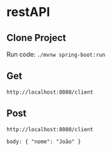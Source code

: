 # restAPI

## Clone Project

Run code: `./mvnw spring-boot:run`

## Get
`http://localhost:8080/client`

## Post
`http://localhost:8080/client`

`body: {
  "nome": "João"
}`
